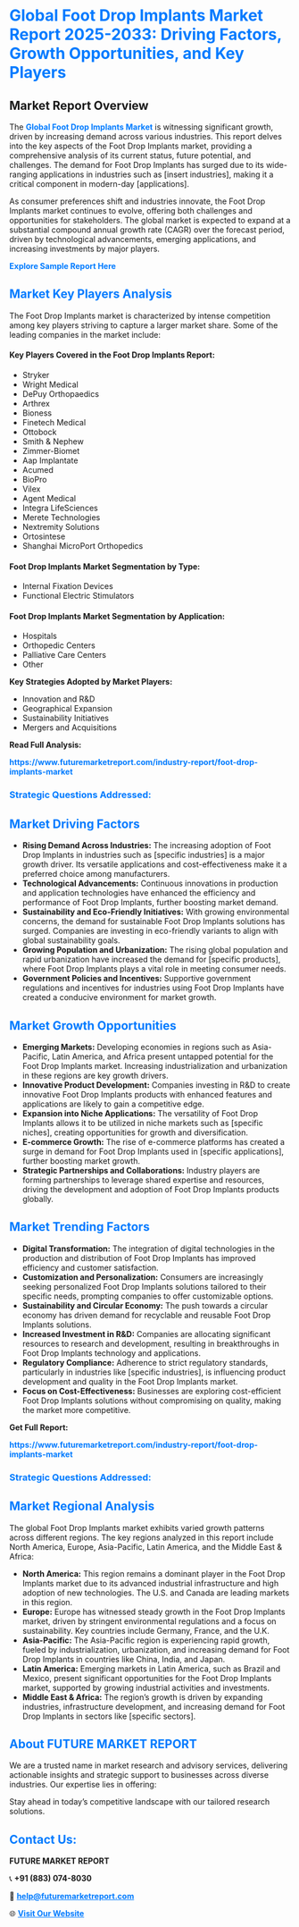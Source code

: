 <h1 style="color: #007BFF;">Global Foot Drop Implants Market Report 2025-2033: Driving Factors, Growth Opportunities, and Key Players</h1>

<section id="overview">
<h2>Market Report Overview</h2>
<p>The <a href="https://www.futuremarketreport.com/industry-report/foot-drop-implants-market" style="color: #007BFF; text-decoration: none;"><strong>Global Foot Drop Implants Market</strong></a> is witnessing significant growth, driven by increasing demand across various industries. This report delves into the key aspects of the Foot Drop Implants market, providing a comprehensive analysis of its current status, future potential, and challenges. The demand for Foot Drop Implants has surged due to its wide-ranging applications in industries such as [insert industries], making it a critical component in modern-day [applications].</p>
<p>As consumer preferences shift and industries innovate, the Foot Drop Implants market continues to evolve, offering both challenges and opportunities for stakeholders. The global market is expected to expand at a substantial compound annual growth rate (CAGR) over the forecast period, driven by technological advancements, emerging applications, and increasing investments by major players.</p>
</section>

<section id="overview">
<p><a href="https://www.futuremarketreport.com/request-sample/reportId=51545" style="color: #007BFF; text-decoration: none;"><strong>Explore Sample Report Here</strong></a></p>
</section>

<section id="key-players">
<h2 style="color: #007BFF;">Market Key Players Analysis</h2>
<p>The Foot Drop Implants market is characterized by intense competition among key players striving to capture a larger market share. Some of the leading companies in the market include:</p>
<h4>Key Players Covered in the Foot Drop Implants Report:</h4>
<ul><li>Stryker</li><li>Wright Medical</li><li>DePuy Orthopaedics</li><li>Arthrex</li><li>Bioness</li><li>Finetech Medical</li><li>Ottobock</li><li>Smith &amp; Nephew</li><li>Zimmer-Biomet</li><li>Aap Implantate</li><li>Acumed</li><li>BioPro</li><li>Vilex</li><li>Agent Medical</li><li>Integra LifeSciences</li><li>Merete Technologies</li><li>Nextremity Solutions</li><li>Ortosintese</li><li>Shanghai MicroPort Orthopedics</li></ul>
<h4>Foot Drop Implants Market Segmentation by Type:</h4>
<ul><li>Internal Fixation Devices</li><li>Functional Electric Stimulators</li></ul>

<h4>Foot Drop Implants Market Segmentation by Application:</h4>
<ul><li>Hospitals</li><li>Orthopedic Centers</li><li>Palliative Care Centers</li><li>Other</li></ul>
<p><strong>Key Strategies Adopted by Market Players:</strong></p>
<ul>
<li>Innovation and R&D</li>
<li>Geographical Expansion</li>
<li>Sustainability Initiatives</li>
<li>Mergers and Acquisitions</li>
</ul>
</section>

<section>
<p><strong>Read Full Analysis: </strong></p><a href="https://www.futuremarketreport.com/industry-report/foot-drop-implants-market" style="color: #007BFF; text-decoration: none;"><strong>https://www.futuremarketreport.com/industry-report/foot-drop-implants-market</strong></a>
<h3 style="color: #007BFF;">Strategic Questions Addressed:</h3>
</section>

<section id="driving-factors">
<h2 style="color: #007BFF;">Market Driving Factors</h2>
<ul>
<li><strong>Rising Demand Across Industries:</strong> The increasing adoption of Foot Drop Implants in industries such as [specific industries] is a major growth driver. Its versatile applications and cost-effectiveness make it a preferred choice among manufacturers.</li>
<li><strong>Technological Advancements:</strong> Continuous innovations in production and application technologies have enhanced the efficiency and performance of Foot Drop Implants, further boosting market demand.</li>
<li><strong>Sustainability and Eco-Friendly Initiatives:</strong> With growing environmental concerns, the demand for sustainable Foot Drop Implants solutions has surged. Companies are investing in eco-friendly variants to align with global sustainability goals.</li>
<li><strong>Growing Population and Urbanization:</strong> The rising global population and rapid urbanization have increased the demand for [specific products], where Foot Drop Implants plays a vital role in meeting consumer needs.</li>
<li><strong>Government Policies and Incentives:</strong> Supportive government regulations and incentives for industries using Foot Drop Implants have created a conducive environment for market growth.</li>
</ul>
</section>

<section id="growth-opportunities">
<h2 style="color: #007BFF;">Market Growth Opportunities</h2>
<ul>
<li><strong>Emerging Markets:</strong> Developing economies in regions such as Asia-Pacific, Latin America, and Africa present untapped potential for the Foot Drop Implants market. Increasing industrialization and urbanization in these regions are key growth drivers.</li>
<li><strong>Innovative Product Development:</strong> Companies investing in R&D to create innovative Foot Drop Implants products with enhanced features and applications are likely to gain a competitive edge.</li>
<li><strong>Expansion into Niche Applications:</strong> The versatility of Foot Drop Implants allows it to be utilized in niche markets such as [specific niches], creating opportunities for growth and diversification.</li>
<li><strong>E-commerce Growth:</strong> The rise of e-commerce platforms has created a surge in demand for Foot Drop Implants used in [specific applications], further boosting market growth.</li>
<li><strong>Strategic Partnerships and Collaborations:</strong> Industry players are forming partnerships to leverage shared expertise and resources, driving the development and adoption of Foot Drop Implants products globally.</li>
</ul>
</section>

<section id="trending-factors">
<h2 style="color: #007BFF;">Market Trending Factors</h2>
<ul>
<li><strong>Digital Transformation:</strong> The integration of digital technologies in the production and distribution of Foot Drop Implants has improved efficiency and customer satisfaction.</li>
<li><strong>Customization and Personalization:</strong> Consumers are increasingly seeking personalized Foot Drop Implants solutions tailored to their specific needs, prompting companies to offer customizable options.</li>
<li><strong>Sustainability and Circular Economy:</strong> The push towards a circular economy has driven demand for recyclable and reusable Foot Drop Implants solutions.</li>
<li><strong>Increased Investment in R&D:</strong> Companies are allocating significant resources to research and development, resulting in breakthroughs in Foot Drop Implants technology and applications.</li>
<li><strong>Regulatory Compliance:</strong> Adherence to strict regulatory standards, particularly in industries like [specific industries], is influencing product development and quality in the Foot Drop Implants market.</li>
<li><strong>Focus on Cost-Effectiveness:</strong> Businesses are exploring cost-efficient Foot Drop Implants solutions without compromising on quality, making the market more competitive.</li>
</ul>
</section>

<section>
<p><strong>Get Full Report: </strong></p><a href="https://www.futuremarketreport.com/industry-report/foot-drop-implants-market" style="color: #007BFF; text-decoration: none;"><strong>https://www.futuremarketreport.com/industry-report/foot-drop-implants-market</strong></a>
<h3 style="color: #007BFF;">Strategic Questions Addressed:</h3>
</section>


<section id="regional-analysis">
<h2 style="color: #007BFF;">Market Regional Analysis</h2>
<p>The global Foot Drop Implants market exhibits varied growth patterns across different regions. The key regions analyzed in this report include North America, Europe, Asia-Pacific, Latin America, and the Middle East & Africa:</p>
<ul>
<li><strong>North America:</strong> This region remains a dominant player in the Foot Drop Implants market due to its advanced industrial infrastructure and high adoption of new technologies. The U.S. and Canada are leading markets in this region.</li>
<li><strong>Europe:</strong> Europe has witnessed steady growth in the Foot Drop Implants market, driven by stringent environmental regulations and a focus on sustainability. Key countries include Germany, France, and the U.K.</li>
<li><strong>Asia-Pacific:</strong> The Asia-Pacific region is experiencing rapid growth, fueled by industrialization, urbanization, and increasing demand for Foot Drop Implants in countries like China, India, and Japan.</li>
<li><strong>Latin America:</strong> Emerging markets in Latin America, such as Brazil and Mexico, present significant opportunities for the Foot Drop Implants market, supported by growing industrial activities and investments.</li>
<li><strong>Middle East & Africa:</strong> The region’s growth is driven by expanding industries, infrastructure development, and increasing demand for Foot Drop Implants in sectors like [specific sectors].</li>
</ul>
</section>

<footer>
<h2 style="color: #007BFF;">About FUTURE MARKET REPORT</h2>
<p>We are a trusted name in market research and advisory services, delivering actionable insights and strategic support to businesses across diverse industries. Our expertise lies in offering:</p>

<p>Stay ahead in today’s competitive landscape with our tailored research solutions.</p>

<h2 style="color: #007BFF;">Contact Us:</h2>
<p><strong>FUTURE MARKET REPORT</strong></p>
<p>📞 <strong>+91 (883) 074-8030</strong></p>
<p>📧 <strong><a href="mailto:help@futuremarketreport.com" style="color: #007BFF;">help@futuremarketreport.com</a></strong></p>
<p>🌐 <strong><a href="https://www.futuremarketreport.com/" style="color: #007BFF;">Visit Our Website</a></strong></p>
</footer>